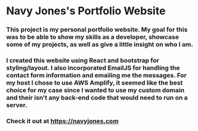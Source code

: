 # Navy Jones's Portfolio Website

### This project is my personal portfolio website. My goal for this was to be able to show my skills as a developer, showcase some of my projects, as well as give a little insight on who I am.

### I created this website using React and bootstrap for styling/layout. I also incorporated EmailJS for handling the contact form information and emailing me the messages. For my host I chose to use AWS Amplify, it seemed like the best choice for my case since I wanted to use my custom domain and their isn't any back-end code that would need to run on a server.

### Check it out at https://navyjones.com